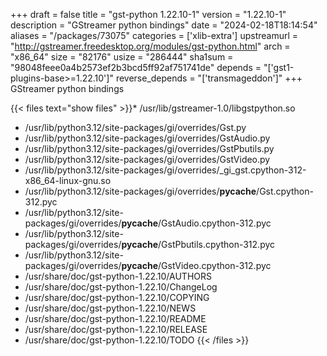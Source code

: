 +++
draft = false
title = "gst-python 1.22.10-1"
version = "1.22.10-1"
description = "GStreamer python bindings"
date = "2024-02-18T18:14:54"
aliases = "/packages/73075"
categories = ['xlib-extra']
upstreamurl = "http://gstreamer.freedesktop.org/modules/gst-python.html"
arch = "x86_64"
size = "82176"
usize = "286444"
sha1sum = "98048feee0a4b2573ef2b3bcd5ff92af751741de"
depends = "['gst1-plugins-base>=1.22.10']"
reverse_depends = "['transmageddon']"
+++
GStreamer python bindings

{{< files text="show files" >}}* /usr/lib/gstreamer-1.0/libgstpython.so
* /usr/lib/python3.12/site-packages/gi/overrides/Gst.py
* /usr/lib/python3.12/site-packages/gi/overrides/GstAudio.py
* /usr/lib/python3.12/site-packages/gi/overrides/GstPbutils.py
* /usr/lib/python3.12/site-packages/gi/overrides/GstVideo.py
* /usr/lib/python3.12/site-packages/gi/overrides/_gi_gst.cpython-312-x86_64-linux-gnu.so
* /usr/lib/python3.12/site-packages/gi/overrides/__pycache__/Gst.cpython-312.pyc
* /usr/lib/python3.12/site-packages/gi/overrides/__pycache__/GstAudio.cpython-312.pyc
* /usr/lib/python3.12/site-packages/gi/overrides/__pycache__/GstPbutils.cpython-312.pyc
* /usr/lib/python3.12/site-packages/gi/overrides/__pycache__/GstVideo.cpython-312.pyc
* /usr/share/doc/gst-python-1.22.10/AUTHORS
* /usr/share/doc/gst-python-1.22.10/ChangeLog
* /usr/share/doc/gst-python-1.22.10/COPYING
* /usr/share/doc/gst-python-1.22.10/NEWS
* /usr/share/doc/gst-python-1.22.10/README
* /usr/share/doc/gst-python-1.22.10/RELEASE
* /usr/share/doc/gst-python-1.22.10/TODO
{{< /files >}}